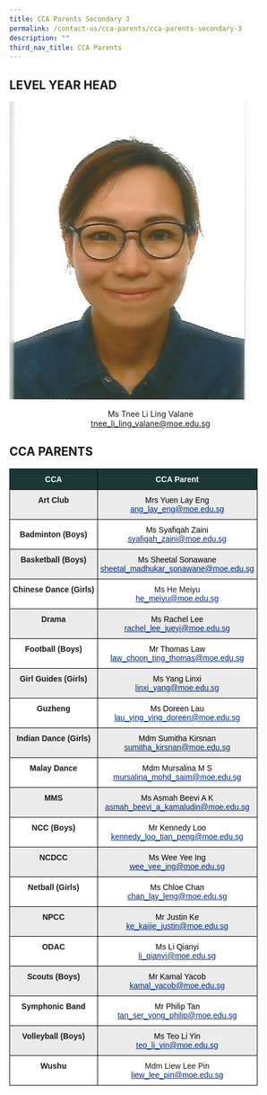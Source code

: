 ```yaml
---
title: CCA Parents Secondary 3
permalink: /contact-us/cca-parents/cca-parents-secondary-3
description: ""
third_nav_title: CCA Parents
---
```

LEVEL YEAR HEAD
---------------

![](/images/Valane%20Photo.jpeg)


<p style="text-align:center;">Ms Tnee Li Ling Valane<br><a href="mailto:tnee_li_ling_valane@moe.edu.sg">tnee_li_ling_valane@moe.edu.sg</a></p>

CCA PARENTS
-----------

<style type="text/css">
.tg  {border-collapse:collapse;border-spacing:0;}
.tg td{border-color:black;border-style:solid;border-width:1px;font-family:Arial, sans-serif;font-size:14px;
  overflow:hidden;padding:10px 5px;word-break:normal;}
.tg th{border-color:black;border-style:solid;border-width:1px;font-family:Arial, sans-serif;font-size:14px;
  font-weight:normal;overflow:hidden;padding:10px 5px;word-break:normal;}
.tg .tg-ahip{background-color:#EBEBEB;text-align:center;vertical-align:middle}
.tg .tg-85w7{background-color:#1C3836;color:#FFF;font-weight:bold;text-align:center;vertical-align:middle}
.tg .tg-gbeq{background-color:#EBEBEB;font-weight:bold;text-align:center;vertical-align:top}
.tg .tg-2g1l{background-color:#FFF;font-weight:bold;text-align:center;vertical-align:middle}
.tg .tg-f4yw{background-color:#FFF;text-align:center;vertical-align:middle}
.tg .tg-9hzb{background-color:#FFF;font-weight:bold;text-align:center;vertical-align:top}
.tg .tg-7yig{background-color:#FFF;text-align:center;vertical-align:top}
</style>
<table class="tg">
<thead>
  <tr>
    <th class="tg-85w7"><span style="color:#FFF;background-color:#1C3836">CCA</span></th>
    <th class="tg-85w7"><span style="color:#FFF;background-color:#1C3836">CCA Parent</span></th>
  </tr>
</thead>
<tbody>
  <tr>
    <td class="tg-gbeq">Art Club</td>
    <td class="tg-ahip"><span style="color:#000;background-color:#EBEBEB">Mrs Yuen Lay Eng</span><br><a href="mailto:ang_lay_eng@moe.edu.sg"><span style="text-decoration:underline;color:#002B79">ang_lay_eng@moe.edu.sg</span></a><br></td>
  </tr>
  <tr>
    <td class="tg-2g1l"><span style="color:#000;background-color:#FFF"> </span>Badminton (Boys)</td>
    <td class="tg-f4yw"><span style="color:#000;background-color:#FFF">Ms Syafiqah Zaini</span><br><a href="mailto:syafiqah_zaini@moe.edu.sg"><span style="text-decoration:underline;color:#002B79">syafiqah_zaini@moe.edu.sg</span></a><br></td>
  </tr>
  <tr>
    <td class="tg-gbeq">Basketball (Boys)</td>
    <td class="tg-ahip"><span style="color:#000;background-color:#EBEBEB">Ms Sheetal Sonawane</span><br><a href="mailto:sheetal_madhukar_sonawane@moe.edu.sg"><span style="text-decoration:underline;color:#002B79">sheetal_madhukar_sonawane@moe.edu.sg</span></a><br></td>
  </tr>
  <tr>
    <td class="tg-9hzb">Chinese Dance (Girls)</td>
    <td class="tg-7yig">Ms He Meiyu<br><a href="mailto:he_meiyu@moe.edu.sg"><span style="text-decoration:underline;color:#002B79">he_meiyu@moe.edu.sg</span></a><br></td>
  </tr>
  <tr>
    <td class="tg-gbeq">Drama</td>
    <td class="tg-ahip"><span style="color:#000;background-color:#EBEBEB">Ms Rachel Lee </span><br><a href="mailto:rachel_lee_jueyi@moe.edu.sg"><span style="text-decoration:underline;color:#002B79">rachel_lee_jueyi@moe.edu.sg</span></a><br></td>
  </tr>
  <tr>
    <td class="tg-9hzb">Football (Boys)</td>
    <td class="tg-f4yw"><span style="color:#000;background-color:#FFF">Mr Thomas Law</span><br><a href="mailto:law_choon_ting_thomas@moe.edu.sg"><span style="text-decoration:underline;color:#002B79">law_choon_ting_thomas@moe.edu.sg</span></a><br></td>
  </tr>
  <tr>
    <td class="tg-gbeq">Girl Guides (Girls)</td>
    <td class="tg-ahip"><span style="color:#000;background-color:#EBEBEB"> Ms Yang Linxi</span><br><a href="mailto:linxi_yang@moe.edu.sg"><span style="text-decoration:underline;color:#002B79">linxi_yang@moe.edu.sg</span></a><br></td>
  </tr>
  <tr>
    <td class="tg-9hzb">Guzheng</td>
    <td class="tg-f4yw"><span style="color:#000;background-color:#FFF"> Ms Doreen Lau</span><br><a href="mailto:lau_ying_ying_doreen@moe.edu.sg" target="_blank" rel="noopener noreferrer"><span style="text-decoration:underline;color:#002B79">lau_ying_ying_doreen@moe.edu.sg</span></a><br></td>
  </tr>
  <tr>
    <td class="tg-gbeq">Indian Dance (Girls)</td>
    <td class="tg-ahip"><span style="color:#000;background-color:#EBEBEB">Mdm Sumitha Kirsnan</span><br><a href="mailto:sumitha_kirsnan@moe.edu.sg"><span style="text-decoration:underline;color:#002B79">sumitha_kirsnan@moe.edu.sg</span></a><br></td>
  </tr>
  <tr>
    <td class="tg-9hzb">Malay Dance</td>
    <td class="tg-f4yw"><span style="color:#000;background-color:#FFF"> Mdm Mursalina M S</span><br><a href="mailto:mursalina_mohd_saim@moe.edu.sg"><span style="text-decoration:underline;color:#002B79">mursalina_mohd_saim@moe.edu.sg</span></a><br></td>
  </tr>
  <tr>
    <td class="tg-gbeq">MMS</td>
    <td class="tg-ahip"><span style="color:#000;background-color:#EBEBEB"> Ms Asmah Beevi A K</span><br><a href="mailto:asmah_beevi_a_kamaludin@moe.edu.sg"><span style="text-decoration:underline;color:#002B79">asmah_beevi_a_kamaludin@moe.edu.sg</span></a><br></td>
  </tr>
  <tr>
    <td class="tg-9hzb">NCC (Boys)</td>
    <td class="tg-7yig"><span style="color:#000;background-color:#FFF"> Mr Kennedy Loo</span><br><a href="mailto:kennedy_loo_tian_peng@moe.edu.sg"><span style="text-decoration:underline;color:#002B79">kennedy_loo_tian_peng@moe.edu.sg</span></a><br></td>
  </tr>
  <tr>
    <td class="tg-gbeq"> NCDCC</td>
    <td class="tg-ahip"><span style="color:#000;background-color:#EBEBEB">Ms Wee Yee Ing </span><br><a href="mailto:wee_yee_ing@moe.edu.sg"><span style="text-decoration:underline;color:#002B79">wee_yee_ing@moe.edu.sg</span></a><br></td>
  </tr>
  <tr>
    <td class="tg-9hzb">Netball (Girls)</td>
    <td class="tg-f4yw"><span style="color:#000;background-color:#FFF"> Ms Chloe Chan</span><br><a href="mailto:chan_lay_leng@moe.edu.sg"><span style="text-decoration:underline;color:#002B79">chan_lay_leng@moe.edu.sg</span></a><br></td>
  </tr>
  <tr>
    <td class="tg-gbeq">NPCC</td>
    <td class="tg-ahip"><span style="color:#000;background-color:#EBEBEB">Mr Justin Ke</span><br><a href="mailto:ke_kaijie_justin@moe.edu.sg"><span style="text-decoration:underline;color:#002B79">ke_kaijie_justin@moe.edu.sg</span></a><br></td>
  </tr>
  <tr>
    <td class="tg-9hzb">ODAC</td>
    <td class="tg-f4yw"><span style="color:#000;background-color:#FFF">Ms Li Qianyi </span><br><a href="mailto:li_qianyi@moe.edu.sg"><span style="text-decoration:underline;color:#002B79">li_qianyi@moe.edu.sg</span></a><br></td>
  </tr>
  <tr>
    <td class="tg-gbeq">Scouts (Boys)</td>
    <td class="tg-ahip"><span style="color:#000;background-color:#EBEBEB">Mr Kamal Yacob</span><br><a href="mailto:kamal_yacob@moe.edu.sg"><span style="text-decoration:underline;color:#002B79">kamal_yacob@moe.edu.sg</span></a><br></td>
  </tr>
  <tr>
    <td class="tg-9hzb"> Symphonic Band</td>
    <td class="tg-f4yw"><span style="color:#000;background-color:#FFF">Mr Philip Tan</span><br><a href="mailto:tan_ser_yong_philip@moe.edu.sg"><span style="text-decoration:underline;color:#002B79">tan_ser_yong_philip@moe.edu.sg</span></a><br></td>
  </tr>
  <tr>
    <td class="tg-gbeq"> Volleyball (Boys)</td>
    <td class="tg-ahip"><span style="color:#000;background-color:#EBEBEB">Ms Teo Li Yin</span><br><a href="mailto:teo_li_yin@moe.edu.sg"><span style="text-decoration:underline;color:#002B79">teo_li_yin@moe.edu.sg</span></a><br></td>
  </tr>
  <tr>
    <td class="tg-9hzb"> Wushu</td>
    <td class="tg-7yig">Mdm Liew Lee Pin<br><a href="mailto:liew_lee_pin@moe.edu.sg"><span style="text-decoration:underline;color:#002B79">liew_lee_pin@moe.edu.sg</span></a></td>
  </tr>
</tbody>
</table>

